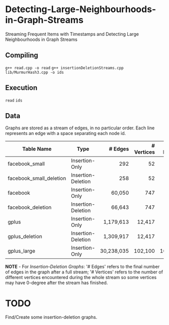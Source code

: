# Detecting-Large-Neighbourhoods-in-Graph-Streams
Streaming Frequent Items with Timestamps and Detecting Large Neighbourhoods in Graph Streams

## Compiling
`g++ read.cpp -o read`
`g++ insertionDeletionStreams.cpp lib/MurmurHash3.cpp -o ids`

## Execution
`read`
`ids`

## Data
Graphs are stored as a stream of edges, in no particular order.
Each line represents an edge with a space separating each node id.

| Table Name              | Type               | # Edges    | # Vertices | Max Degree | Size         |
| ----------------------- | ------------------ | ---------: | ---------: | ---------: | -----------: |
| facebook_small          | Insertion-Only     | 292        | 52         | 36         | 3 KB         |
| facebook_small_deletion | Insertion-Deletion | 258        | 52         | 33         | 5 KB         |
| facebook                | Insertion-Only     | 60,050     | 747        | 586        | 587 KB       |
| facebook_deletion       | Insertion-Deletion | 66,643     | 747        | 522        | 846 KB       |
| gplus                   | Insertion-Only     | 1,179,613  | 12,417     | 5,948      | 52,839 KB    |
| gplus_deletion          | Insertion-Deletion | 1,309,917  | 12,417     | 4,998      | 60,124 KB    |
| gplus_large             | Insertion-Only     | 30,238,035 | 102,100    | 104,947    | 1,328,820 KB |
**NOTE** - For *Insertion-Deletion Graphs*: '# Edges' refers to the final number of edges in the graph after a full stream; '# Vertices' refers to the number of different vertices encountered during the whole stream so some vertices may have 0-degree after the stream has finished.

# TODO
Find/Create some insertion-deletion graphs.
